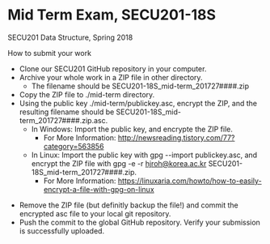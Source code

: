 # Mid Term Exam, SECU201-18S
SECU201 Data Structure, Spring 2018

How to submit your work
 - Clone our SECU201 GitHub repository in your computer.
 - Archive your whole work in a ZIP file in other directory.
   * The filename should be SECU201-18S_mid-term_201727####.zip
 - Copy the ZIP file to ./mid-term directory.
 - Using the public key ./mid-term/publickey.asc, encrypt the ZIP, and the resulting filename should be SECU201-18S_mid-term_201727####.zip.asc.
   * In Windows: Import the public key, and encrypte the ZIP file.
     * For More Information: http://newsreading.tistory.com/77?category=563856
   * In Linux: Import the public key with gpg --import publickey.asc, and encrypt the ZIP file with gpg -e -r hjroh@korea.ac.kr SECU201-18S_mid-term_201727####.zip.
     * For More Information: https://linuxaria.com/howto/how-to-easily-encrypt-a-file-with-gpg-on-linux
  * Remove the ZIP file (but definitly backup the file!) and commit the encrypted asc file to your local git repository.
  * Push the commit to the global GitHub repository. Verify your submission is successfully uploaded.
